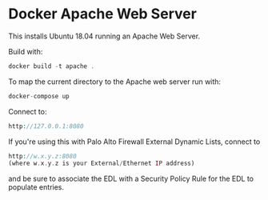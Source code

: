 Docker Apache Web Server
========================

This installs Ubuntu 18.04 running an Apache Web Server.

Build with:
```php
docker build -t apache .
```

To map the current directory to the Apache web server run with:
```php
docker-compose up
```

Connect to:
```php
http://127.0.0.1:8080
```


If you're using this with Palo Alto Firewall External Dynamic Lists, connect to
```php
http://w.x.y.z:8080
(where w.x.y.z is your External/Ethernet IP address)
```
and be sure to associate the EDL with a Security Policy Rule for the EDL to populate entries.

